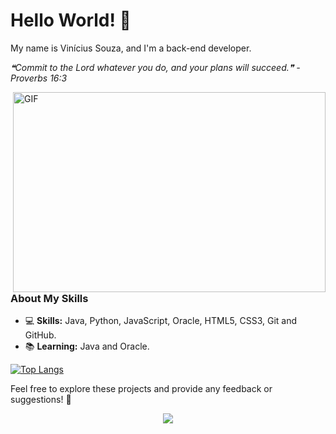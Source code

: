 # Hello World! 👋

My name is Vinícius Souza, and I'm a back-end developer.

<i>❝Commit to the Lord whatever you do, and your plans will succeed.❞ - Proverbs 16:3</i>

<img align="right" alt="GIF" src="https://media.giphy.com/media/qgQUggAC3Pfv687qPC/giphy.gif" width="500" height="320" />

### About My Skills
- 💻 **Skills:** Java, Python, JavaScript, Oracle, HTML5, CSS3, Git and GitHub.
- 📚 **Learning:** Java and Oracle.

[![Top Langs](https://github-readme-stats.vercel.app/api/top-langs/?username=souzaeu&layout=compact&theme=dark)](https://github-readme-stats.vercel.app/api/top-langs/?username=souzaeu&layout=compact&theme=dark)

Feel free to explore these projects and provide any feedback or suggestions! 🚀

<div align="center">
<img src="https://readme-typing-svg.herokuapp.com/?font=Righteous&size=20&color=FFFFFF&center=true&vCenter=true&width=1000&height=70&duration=6000&lines=---------------------------------------------------------------------------------------------------------------------------------------------------" />
